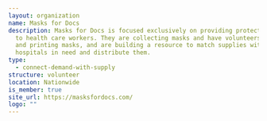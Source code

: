 ```yaml
---
layout: organization
name: Masks for Docs
description: Masks for Docs is focused exclusively on providing protective masks
  to health care workers. They are collecting masks and have volunteers making
  and printing masks, and are building a resource to match supplies with
  hospitals in need and distribute them.
type:
  - connect-demand-with-supply
structure: volunteer
location: Nationwide
is_member: true
site_url: https://masksfordocs.com/
logo: ""
---
```

